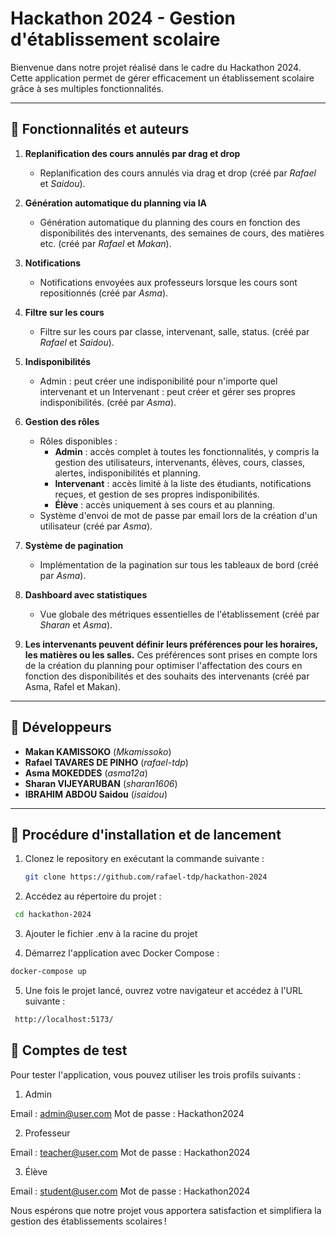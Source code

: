 # Hackathon 2024 - Gestion d'établissement scolaire

Bienvenue dans notre projet réalisé dans le cadre du Hackathon 2024. Cette application permet de gérer efficacement un établissement scolaire grâce à ses multiples fonctionnalités.

---

## 📌 Fonctionnalités et auteurs

1. **Replanification des cours annulés par drag et drop**  
   - Replanification des cours annulés via drag et drop (créé par *Rafael* et *Saidou*).  

2. **Génération automatique du planning via IA**  
   - Génération automatique du planning des cours en fonction des disponibilités des intervenants, des semaines de cours, des matières etc. (créé par *Rafael* et *Makan*).

3. **Notifications**  
   - Notifications envoyées aux professeurs lorsque les cours sont repositionnés (créé par *Asma*).  

4. **Filtre sur les cours**  
   - Filtre sur les cours par classe, intervenant, salle, status. (créé par *Rafael* et *Saidou*).

5. **Indisponibilités**

    - Admin : peut créer une indisponibilité pour n'importe quel intervenant et un Intervenant : peut créer et gérer ses propres indisponibilités. (créé par *Asma*).

6. **Gestion des rôles**  
   - Rôles disponibles :  
     - **Admin** : accès complet à toutes les fonctionnalités, y compris la gestion des utilisateurs, intervenants, élèves, cours, classes, alertes, indisponibilités et planning.  
     - **Intervenant** : accès limité à la liste des étudiants, notifications reçues, et gestion de ses propres indisponibilités.  
     - **Élève** : accès uniquement à ses cours et au planning.  
   - Système d'envoi de mot de passe par email lors de la création d'un utilisateur (créé par *Asma*).  

7. **Système de pagination**  
   - Implémentation de la pagination sur tous les tableaux de bord (créé par *Asma*).  

8. **Dashboard avec statistiques**  
   - Vue globale des métriques essentielles de l'établissement (créé par *Sharan* et *Asma*).  

0. **Les intervenants peuvent définir leurs préférences pour les horaires, les matières ou les salles.** Ces préférences sont prises en compte lors de la création du planning pour optimiser l'affectation des cours en fonction des disponibilités et des souhaits des intervenants (créé par Asma, Rafel et Makan).

---

## 👤 Développeurs

- **Makan KAMISSOKO** (*Mkamissoko*)  
- **Rafael TAVARES DE PINHO** (*rafael-tdp*)  
- **Asma MOKEDDES** (*asma12a*)  
- **Sharan VIJEYARUBAN** (*sharan1606*)  
- **IBRAHIM ABDOU Saidou** (*isaidou*)  

---

## 🚀 Procédure d'installation et de lancement

1. Clonez le repository en exécutant la commande suivante :  

   ```bash
   git clone https://github.com/rafael-tdp/hackathon-2024
   ```

2. Accédez au répertoire du projet :

  ```bash
   cd hackathon-2024
  ```

3. Ajouter le fichier .env à la racine du projet

4. Démarrez l'application avec Docker Compose :

  ```bash
  docker-compose up
  ```

5. Une fois le projet lancé, ouvrez votre navigateur et accédez à l'URL suivante :

  ```bash
   http://localhost:5173/
   ```

## 🔐 Comptes de test

Pour tester l'application, vous pouvez utiliser les trois profils suivants :

1. Admin

Email : <admin@user.com>
Mot de passe : Hackathon2024

2. Professeur

Email : <teacher@user.com>
Mot de passe : Hackathon2024

3. Élève

Email : <student@user.com>
Mot de passe : Hackathon2024

Nous espérons que notre projet vous apportera satisfaction et simplifiera la gestion des établissements scolaires !
